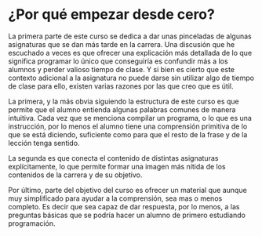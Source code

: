 # ¿Por qué empezar desde cero?

La primera parte de este curso se dedica a dar unas pinceladas de algunas asignaturas que se dan más tarde en la carrera. Una discusión que he escuchado a veces es que ofrecer una explicación más detallada de lo que significa programar lo único que conseguiría es confundir más a los alumnos y perder valioso tiempo de clase. Y si bien es cierto que este contexto adicional a la asignatura no puede darse sin utilizar algo de tiempo de clase para ello, existen varias razones por las que creo que es útil.

La primera, y la más obvia siguiendo la estructura de este curso es que permite que el alumno entienda algunas palabras comunes de manera intuitiva. Cada vez que se menciona compilar un programa, o lo que es una instrucción, por lo menos el alumno tiene una comprensión primitiva de lo que se está diciendo, suficiente como para que el resto de la frase y de la lección tenga sentido.

La segunda es que conecta el contenido de distintas asignaturas explícitamente, lo que permite formar una imagen más nítida de los contenidos de la carrera y de su objetivo. 

Por último, parte del objetivo del curso es ofrecer un material que aunque muy simplificado para ayudar a la comprensión, sea mas o menos completo. Es decir que sea capaz de dar respuesta, por lo menos, a las preguntas básicas que se podría hacer un alumno de primero estudiando programación.